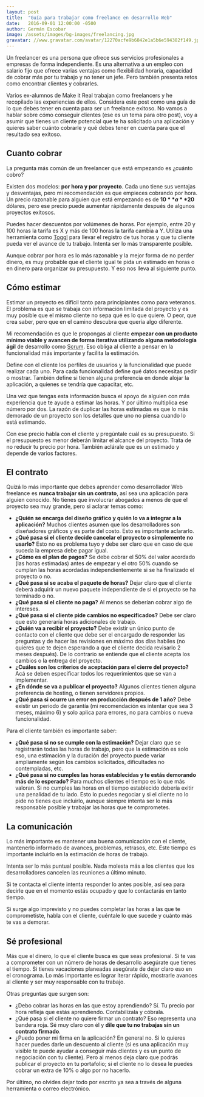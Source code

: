 ```yaml
---
layout: post
title:  "Guía para trabajar como freelance en desarrollo Web"
date:   2016-09-01 12:00:00 -0500
author: Germán Escobar
image: /assets/images/bg-images/freelancing.jpg
gravatar: //www.gravatar.com/avatar/12270acfe9b6842e1a5b6e594382f149.jpg?s=80
---
```


Un freelancer es una persona que ofrece sus servicios profesionales a empresas de forma independiente. Es una alternativa a un empleo con salario fijo que ofrece varias ventajas como flexibilidad horaria, capacidad de cobrar más por tu trabajo y no tener un jefe. Pero también presenta retos como encontrar clientes y cobrarles.

Varios ex-alumnos de Make it Real trabajan como freelancers y he recopilado las experiencias de ellos. Considera este post como una guía de lo que debes tener en cuenta para ser un freelance exitoso. No vamos a hablar sobre cómo conseguir clientes (ese es un tema para otro post), voy a asumir que tienes un cliente potencial que te ha solicitado una aplicación y quieres saber cuánto cobrarle y qué debes tener en cuenta para que el resultado sea exitoso.

## Cuanto cobrar

La pregunta más común de un freelancer que está empezando es ¿cuánto cobro?

Existen dos modelos: **por hora y por proyecto**. Cada uno tiene sus ventajas y desventajas, pero mi recomendación es que empieces cobrando por hora. Un precio razonable para alguien que está empezando es de **$10** a **$20** dólares, pero ese precio puede aumentar rápidamente después de algunos proyectos exitosos.

Puedes hacer descuentos por volúmenes de horas. Por ejemplo, entre 20 y 100 horas la tarifa es X y más de 100 horas la tarifa cambia a Y. Utiliza una herramienta como <a href="https://toggl.com/" target="_blank">Toggl</a> para llevar el registro de tus horas y que tu cliente pueda ver el avance de tu trabajo. Intenta ser lo más transparente posible.

Aunque cobrar por hora es lo más razonable y la mejor forma de no perder dinero, es muy probable que el cliente igual te pida un estimado en horas o en dinero para organizar su presupuesto. Y eso nos lleva al siguiente punto.

## Cómo estimar

Estimar un proyecto es difícil tanto para principiantes como para veteranos. El problema es que se trabaja con información limitada del proyecto y es muy posible que el mismo cliente no sepa qué es lo que quiere. O peor, que crea saber, pero que en el camino descubra que quería algo diferente.

Mi recomendación es que le propongas al cliente **empezar con un producto mínimo viable y avancen de forma iterativa utilizando alguna metodología ágil** de desarrollo como <a href="/desarrollo-agil-con-scrum/" target="_blank">Scrum</a>. Eso obliga al cliente a pensar en la funcionalidad más importante y facilita la estimación.

Define con el cliente los perfiles de usuarios y la funcionalidad que puede realizar cada uno. Para cada funcionalidad define qué datos necesitas pedir o mostrar. También define si tienen alguna preferencia en donde alojar la aplicación, a quienes se tendría que capacitar, etc.

Una vez que tengas esta información busca el apoyo de alguien con más experiencia que te ayude a estimar las horas. Y por último multiplica ese número por dos. La razón de duplicar las horas estimadas es que lo más demorado de un proyecto son los detalles que uno no piensa cuando lo está estimando.

Con ese precio habla con el cliente y pregúntale cuál es su presupuesto. Si el presupuesto es menor deberán limitar el alcance del proyecto. Trata de no reducir tu precio por hora. También aclárale que es un estimado y depende de varios factores.

## El contrato

Quizá lo más importante que debes aprender como desarrollador Web freelance es **nunca trabajar sin un contrato**, así sea una aplicación para alguien conocido. No tienes que involucrar abogados a menos de que el proyecto sea muy grande, pero si aclarar temas como:

* **¿Quién se encarga del diseño gráfico y quién lo va a integrar a la aplicación?** Muchos clientes asumen que los desarrolladores son diseñadores gráficos y es parte del costo. Esto es importante aclararlo.
* **¿Qué pasa si el cliente decide cancelar el proyecto o simplemente no usarlo?** Esto no es problema tuyo y debe ser claro que en caso de que suceda la empresa debe pagar igual.
* **¿Cómo es el plan de pagos?** Se debe cobrar el 50% del valor acordado (las horas estimadas) antes de empezar y el otro 50% cuando se cumplan las horas acordadas independientemente si se ha finalizado el proyecto o no.
* **¿Qué pasa si se acaba el paquete de horas?** Dejar claro que el cliente deberá adquirir un nuevo paquete independiente de si el proyecto se ha terminado o no.
* **¿Qué pasa si el cliente no paga?** Al menos se deberían cobrar algo de intereses.
* **¿Qué pasa si el cliente pide cambios no especificados?** Debe ser claro que esto generaría horas adicionales de trabajo.
* **¿Quién va a recibir el proyecto?** Debe existir un único punto de contacto con el cliente que debe ser el encargado de responder las preguntas y de hacer las revisiones en máximo dos días habiles (no quieres que te dejen esperando a que el cliente decida revisarlo 2 meses después). De lo contrario se entiende que el cliente acepta los cambios o la entrega del proyecto.
* **¿Cuáles son los criterios de aceptación para el cierre del proyecto?** Acá se deben especificar todos los requerimientos que se van a implementar.
* **¿En dónde se va a publicar el proyecto?** Algunos clientes tienen alguna preferencia de hosting, o tienen servidores propios.
* **¿Qué pasa si ocurre un error en producción después de 1 año?** Debe existir un periodo de garantía (mi recomendación es intentar que sea 3 meses, máximo 6) y solo aplica para errores, no para cambios o nueva funcionalidad.

Para el cliente también es importante saber:

* **¿Qué pasa si no se cumple con la estimación?** Dejar claro que se registrarán todas las horas de trabajo, pero que la estimación es solo eso, una estimación y la duración del proyecto puede variar ampliamente según los cambios solicitados, dificultades no contempladas, etc.
* **¿Qué pasa si no cumples las horas establecidas y te estás demorando más de lo esperado?** Para muchos clientes el tiempo es lo que más valoran. Si no cumples las horas en el tiempo establecido debería exitir una penalidad de tu lado. Esto lo puedes negociar y si el cliente no lo pide no tienes que incluirlo, aunque siempre intenta ser lo más responsable posible y trabajar las horas que te comprometes.

## La comunicación

Lo más importante es mantener una buena comunicación con el cliente, mantenerlo informado de avances, problemas, retrasos, etc. Este tiempo es importante incluirlo en la estimación de horas de trabajo.

Intenta ser lo más puntual posible. Nada molesta más a los clientes que los desarrolladores cancelen las reuniones a último minuto.

Si te contacta el cliente intenta responder lo antes posible, así sea para decirle que en el momento estás ocupado y que lo contactarás en tanto tiempo.

Si surge algo imprevisto y no puedes completar las horas a las que te comprometiste, habla con el cliente, cuéntale lo que sucede y cuánto más te vas a demorar.

## Sé profesional

Más que el dinero, lo que el cliente busca es que seas profesional. Si te vas a comprometer con un número de horas de desarrollo asegúrate que tienes el tiempo. Si tienes vacaciones planeadas asegúrate de dejar claro eso en el cronograma. Lo más importante es lograr iterar rápido, mostrarle avances al cliente y ser muy responsable con tu trabajo.

Otras preguntas que surgen son:

* ¿Debo cobrar las horas en las que estoy aprendiendo? Sí. Tu precio por hora refleja que estás aprendiendo. Contabilízala y cóbrala.
* ¿Qué pasa si el cliente no quiere firmar un contrato? Eso representa una bandera roja. Sé muy claro con él y **dile que tu no trabajas sin un contrato firmado**.
* ¿Puedo poner mi firma en la aplicación? En general no. Si lo quieres hacer puedes darle un descuento al cliente (si es una aplicación muy visible te puede ayudar a conseguir más clientes y es un punto de negociación con tu cliente). Pero al menos deja claro que podrás publicar el proyecto en tu portafolio; si el cliente no lo desea le puedes cobrar un extra de 10% o algo por no hacerlo.

Por último, no olvides dejar todo por escrito ya sea a través de alguna herramienta o correo electrónico.
